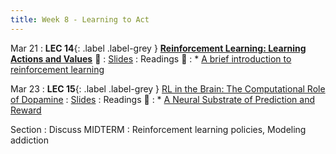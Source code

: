 ```yaml
---
title: Week 8 - Learning to Act
---
```


Mar 21
: **LEC 14**{: .label .label-grey } **[Reinforcement Learning: Learning Actions and Values](https://harvard.hosted.panopto.com/Panopto/Pages/Viewer.aspx?id=c29298d0-10b0-4417-8f40-ae2b016124d1)** 🎥
    : [Slides](https://canvas.harvard.edu/files/14591491/download?download_frd=1)
: Readings 📖
: * [A brief introduction to reinforcement learning](https://www.freecodecamp.org/news/a-brief-introduction-to-reinforcement-learning-7799af5840db/)

Mar 23
:  **LEC 15**{: .label .label-grey } [RL in the Brain: The Computational Role of Dopamine](#)
    : [Slides](https://canvas.harvard.edu/files/14604229/download?download_frd=1)
: Readings 📖
: * [A Neural Substrate of Prediction and Reward](https://canvas.harvard.edu/files/14576349/download?download_frd=1)

Section
: Discuss MIDTERM
: Reinforcement learning policies, Modeling addiction
